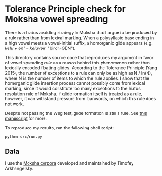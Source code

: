 # Tolerance Principle check for Moksha vowel spreading

There is a hiatus avoiding strategy in Moksha that I argue to be produced by a rule rather than from lexical marking. When a polysyllabic base ending in a high vowel meets a vowel-initial suffix, a homorganic glide appears (e.g. *kelu + ən' = keluvən'* "birch-GEN").

This directory contains source code that reproduces my argument in favor of vowel spreading *rule* as a reason behind this phenomenon rather than lexically encoded floating glides. According to the Tolerance Principle (Yang 2015), the number of exceptions to a rule can only be as high as N / ln(N), where N is the number of items to which the rule applies. I show that the homorganic glide insertion process cannot possibly come from lexical marking, since it would constitute too many exceptions to the hiatus resolution rule of Moksha. If glide formation itself is treated as a rule, however, it can withstand pressure from loanwords, on which this rule does not work.

Despite not passing the Wug test, glide formation is still a rule. See [this manuscript](https://ling.auf.net/lingbuzz/007524) for more.

To reproduce my results, run the following shell script:

`python src/run.py`

## Data

I use the [Moksha corpora](http://moksha.web-corpora.net) developed and maintained by Timofey Arkhangelsky.